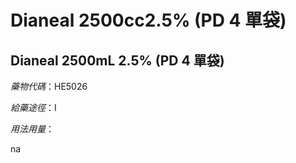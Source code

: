 # Dianeal 2500cc2.5% (PD 4 單袋)

## Dianeal 2500mL 2.5% (PD 4 單袋)

*藥物代碼*：HE5026

*給藥途徑*：I

*用法用量*：

na

